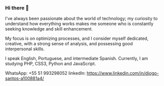 ### Hi there 👋
I've always been passionate about the world of technology; my curiosity to understand how everything works makes me someone who is constantly seeking knowledge and skill enhancement.

My focus is on optimizing processes, and I consider myself dedicated, creative, with a strong sense of analysis, and possessing good interpersonal skills.

I speak English, Portuguese, and intermediate Spanish. Currently, I am studying PHP, CSS3, Python and JavaScript.

WhatsApp: +55 51 993298052
linkedIn: https://www.linkedin.com/in/diogo-santos-a100881a4/

<!--
**garciasdiogo/garciasdiogo** is a ✨ _special_ ✨ repository because its `README.md` (this file) appears on your GitHub profile.

Here are some ideas to get you started:

- 🔭 I’m currently working on ...
- 🌱 I’m currently learning ...
- 👯 I’m looking to collaborate on ...
- 🤔 I’m looking for help with ...
- 💬 Ask me about ...
- 📫 How to reach me: ...
- 😄 Pronouns: ...
- ⚡ Fun fact: ...
-->
